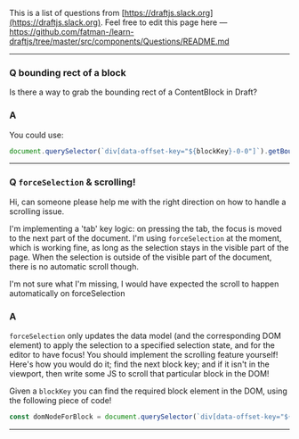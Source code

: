 This is a list of questions from [https://draftjs.slack.org](https://draftjs.slack.org). Feel free to edit this page here — https://github.com/fatman-/learn-draftjs/tree/master/src/components/Questions/README.md

---

### Q bounding rect of a block

Is there a way to grab the bounding rect of a ContentBlock in Draft?

### A
You could use:
```javascript
document.querySelector(`div[data-offset-key="${blockKey}-0-0"]`).getBoundingClientRect()
```

---

### Q `forceSelection` & scrolling!

Hi, can someone please help me with the right direction on how to handle a scrolling issue.

I'm implementing a 'tab' key logic: on pressing the tab, the focus is moved to the next part of the document.
I'm using `forceSelection` at the moment, which is working fine, as long as the selection stays in the visible part of the page. When the selection is outside of the visible part of the document, there is no automatic scroll though.

I'm not sure what I'm missing, I would have expected the scroll to happen automatically on forceSelection

### A
`forceSelection` only updates the data model (and the corresponding DOM element) to apply the selection to a specified selection state, and for the editor to have focus! You should implement the scrolling feature yourself! Here's how you would do it; find the next block key; and if it isn't in the viewport, then write some JS to scroll that particular block in the DOM!

Given a `blockKey` you can find the required block element in the DOM, using the following piece of code!
```javascript
const domNodeForBlock = document.querySelector(`div[data-offset-key="${blockKey}-0-0"]`);
```

---
